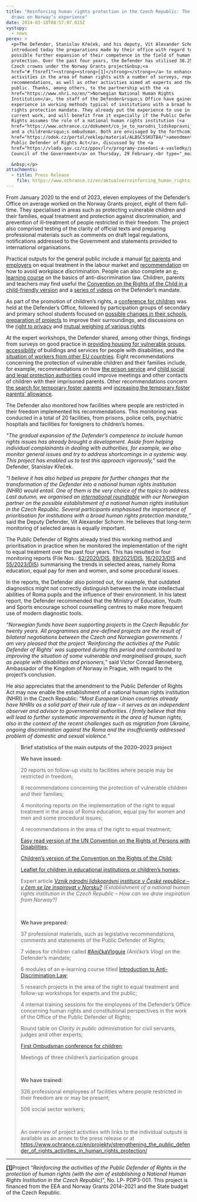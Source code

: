 ```yaml
---
title: "Reinforcing human rights protection in the Czech Republic: The Defender
  draws on Norway’s experience"
date: 2024-03-18T08:57:07.015Z
vystupy:
  - news
perex: >
  <p>The Defender, Stanislav Křeček, and his deputy, Vít Alexander Schorm,
  introduced today the preparations made by their office with regard to the
  possible further expansion of their competence in the field of human rights
  protection. Over the past four years, the Defender has utilised 38.25 million
  Czech crowns under the Norway Grants project&nbsp;<a
  href="#_ftnref1"><strong><strong>[1]</strong></strong></a> to enhance his
  activities in the area of human rights with a number of surveys, reports and
  recommendations, as well as other activities aimed at experts and the general
  public. Thanks, among others, to the partnership with the <a
  href="https://www.nhri.no/en/">Norwegian National Human Rights
  Institution</a>, the staff of the Defender&rsquo;s Office have gained
  experience in working methods typical of institutions with a broad human
  rights protection mandate. They already put the experience to use in their
  current work, and will benefit from it especially if the Public Defender of
  Rights assumes the role of a national human rights institution (<a
  href="https://www.ochrance.cz/dokument/co_je_to_narodni_lidskopravni_instituce_a_proc_ji_v_cesku_potrebujeme/">NHRI</a>)
  and a children&rsquo;s ombudsman. Both are envisaged by the forthcoming <a
  href="https://odok.cz/portal/veklep/material/ALBSCSSKUT84/">amendment to the
  Public Defender of Rights Act</a>, discussed by the <a
  href="https://vlada.gov.cz/cz/ppov/lrv/programy-zasedani-a-vasledky/program-306--zasedani-lrv-29-2-2024-a-jeho-vysledky-211667/">Legislative
  Council of the Government</a> on Thursday, 29 February.<br type="_moz" />

  &nbsp;</p>
attachments:
  - title: Press Release
    file: https://www.ochrance.cz/en/aktualne/reinforcing_human_rights_protection_in_the_czech_republic_the_defender_draws_on_norway_s_experience/press_release_-_the_norwegian_funds_project_lp-pdp3-001_en.pdf
---
```

<p>From January 2020 to the end of 2023, eleven employees of the Defender&rsquo;s Office on average worked on the Norway Grants project, eight of them full-time. They specialised in areas such as protecting vulnerable children and their families, equal treatment and protection against discrimination, and prevention of ill-treatment of people restricted in their freedom. The project also comprised testing of the clarity of official texts and preparing professional materials such as comments on draft legal regulations, notifications addressed to the Government and statements provided to international organisations.</p>

<p>Practical outputs for the general public include a manual <a href="https://eso.ochrance.cz/Nalezene/Edit/10724">for parents</a> and <a href="https://eso.ochrance.cz/Nalezene/Edit/12506">employers</a> on equal treatment in the labour market and <a href="https://eso.ochrance.cz/Nalezene/Edit/12508">recommendation</a> on how to avoid workplace discrimination. People can also complete an <a href="https://diskriminace.netventic.net/login">e-learning course</a> on the basics of anti-discrimination law. Children, parents and teachers may find useful the <a href="https://deti.ochrance.cz/aktualne/chces_konecne_porozumet_umluve_o_pravech_ditete/">Convention on the Rights of the Child in a child-friendly version</a> and a <a href="https://www.youtube.com/playlist?list=PLWNv_IxgJdEJRcfAUHCC1fZ6J1NiW4qh2">series of videos</a> on the Defender&rsquo;s mandate.</p>

<p>As part of the promotion of children&rsquo;s rights, a <a href="https://www.ochrance.cz/aktualne/deti_na_ombudsmanske_konferenci_zjistovaly_jak_jim_muze_pomahat_verejny_ochrance_prav-_politici_a_odbornici_mezitim_diskutovali_o_detskem_ombudsmanovi/">conference for children</a> was held at the Defender&rsquo;s Office, followed by participation groups of secondary and primary school students focused on <a href="https://deti.ochrance.cz/aktualne/zkusme_to_zmenit/">possible changes in their schools</a>, <a href="https://deti.ochrance.cz/aktualne/stredoskolaci_chteji_menit_svet_kolem_sebe_dnes_nam_predstavili_sve_napady/">preparation of projects</a> to improve their surroundings, and discussions on the <a href="https://deti.ochrance.cz/aktualne/muze_se_stretavat_pravo_na_soukromi_s_pravem_na_sdileni_informaci/">right to privacy</a> and <a href="https://deti.ochrance.cz/aktualne/je_tezke_pomerovat_mezi_jednotlivymi_pravy/">mutual weighing of various rights</a>.&nbsp;</p>

<p>At the expert workshops, the Defender shared, among other things, findings from surveys on good practice in <a href="https://www.ochrance.cz/aktualne/ombudsman_zmapoval_dobrou_praxi_pri_zajistovani_dustojneho_bydleni_pro_lidi_ze_zranitelnych_skupin-_dari_se_predevsim_diky_dostatecne_podpore_lidi_pri_zabydlovani_i_zarukam_pro_vlastniky_bytu/">providing housing for vulnerable groups</a>, <a href="https://www.ochrance.cz/projekty/posileni-aktivit/11_29_pristupnost_a_bezbarierove_uzivani_staveb_prezentace.pdf">accessibility</a> of buildings and services for people with disabilities, and the <a href="https://eso.ochrance.cz/Nalezene/Edit/9920">situation of workers from other EU countries</a>. Eight recommendations concerning the protection of vulnerable children and their families include, for example, recommendations on how <a href="https://eso.ochrance.cz/Nalezene/Edit/12304">the prison service</a> and <a href="https://eso.ochrance.cz/Nalezene/Edit/12302">child social and legal protection authorities</a> could improve meetings and other contacts of children with their imprisoned parents. Other recommendations concern <a href="https://eso.ochrance.cz/Nalezene/Edit/9872">the search for temporary foster parents</a> and <a href="https://www.ochrance.cz/projekty/posileni-aktivit/7_Doporuceni-ochrance-ve-veci-zvyseni-odmen-pestounum-na-prechodnou-dobu.pdf">increasing the temporary foster parents&rsquo; allowance</a>.</p>

<p>The Defender also monitored how facilities where people are restricted in their freedom implemented his recommendations. This monitoring was conducted in a total of 20 facilities, from prisons, police cells, psychiatric hospitals and facilities for foreigners to children&rsquo;s homes.</p>

<p><em>&ldquo;The gradual expansion of the Defender&rsquo;s competence to include human rights issues has already brought a development. Aside from helping individual complainants in dealing with authorities, for example, we also monitor general issues and try to address shortcomings in a systemic way. This project has enabled us to test this approach vigorously,&rdquo;</em> said the Defender, Stanislav Křeček.</p>

<p><em>&ldquo;I believe it has also helped us prepare for further changes that the transformation of the Defender into a national human rights institution (NHRI) would entail. One of them is the very choice of the topics to address. Last autumn, we organised an </em><a href="https://www.ochrance.cz/aktualne/dozvuky_ombudsmanskeho_setkani_expertu_na_lidska_prava_narodni_lidskopravni_instituce_nhri_si_jako_nezavisly_prostrednik_mezi_statem_obcanskou_spolecnosti_i_verejnosti_musi_nejdrive_ziskat_jejich_duveru/"><em>international roundtable</em></a><em> with our Norwegian partner on the possible establishment of a national human rights institution in the Czech Republic. Several participants emphasised the importance of prioritisation for institutions with a broad human rights protection mandate,&rdquo;</em> said the Deputy Defender, Vít Alexander Schorm. He believes that long-term monitoring of selected areas is equally important.</p>

<p>The Public Defender of Rights already tried this working method and prioritisation in practice when he monitored the implementation of the right to equal treatment over the past four years. This has resulted in four monitoring reports (File Nos.: <a href="https://eso.ochrance.cz/Nalezene/Edit/9218">62/2020/DIS</a>, <a href="https://eso.ochrance.cz/Nalezene/Edit/10620">89/2021/DIS</a>, <a href="https://eso.ochrance.cz/Nalezene/Edit/11782">16/2023/DIS</a> and <a href="https://eso.ochrance.cz/Nalezene/Edit/12504">55/2023/DIS</a>) summarising the trends in selected areas, namely Roma education, equal pay for men and women, and some procedural issues.</p>

<p>In the reports, the Defender also pointed out, for example, that outdated diagnostics might not correctly distinguish between the innate intellectual abilities of Roma pupils and the influence of their environment. In his latest report, the Defender recommended that the Ministry of Education, Youth and Sports encourage school counselling centres to make more frequent use of modern diagnostic tools.</p>

<p><em>&ldquo;Norwegian funds have been supporting projects in the Czech Republic for twenty years. All programmes and pre-defined projects are the result of bilateral negotiations between the Czech and Norwegian governments. I am very pleased that the project &lsquo;Reinforcing the activities of the Public Defender of Rights&rsquo; was supported during this period and contributed to improving the situation of some vulnerable and marginalised groups, such as people with disabilities and prisoners,&rdquo;</em> said Victor Conrad Rønneberg, Ambassador of the Kingdom of Norway in Prague, with regard to the project&rsquo;s conclusion.</p>

<p>He also appreciates that the amendment to the Public Defender of Rights Act may now enable the establishment of a national human rights institution (NHRI) in the Czech Republic: &ldquo;<em>Most European Union countries already have NHRIs as a solid part of their rule of law &ndash; it serves as an independent observer and advisor to governmental authorities</em>. <em>I firmly believe that this will lead to further systematic improvements in the area of human rights, also in the context of the recent challenges such as migration from Ukraine, ongoing discrimination against the Roma and the insufficiently addressed problem of domestic and sexual violence.&ldquo;&nbsp; </em></p>

<blockquote>
<p><strong>Brief statistics of the main outputs of the 2020&ndash;2023 project</strong></p>

<p><strong>We have issued:</strong></p>

<p>20 reports on follow-up visits to facilities where people may be restricted in freedom;</p>

<p>8 recommendations concerning the protection of vulnerable children and their families;</p>

<p>4 monitoring reports on the implementation of the right to equal treatment in the areas of Roma education, equal pay for women and men and some procedural issues;</p>

<p>4 recommendations in the area of the right to equal treatment;</p>

<p><a href="https://www.ochrance.cz/projekty/posileni-aktivit/umluva_crpd-logo.pdf">Easy read version of the UN Convention on the Rights of Persons with Disabilities;</a></p>

<p><a href="https://deti.ochrance.cz/aktualne/chces_konecne_porozumet_umluve_o_pravech_ditete/">Children&rsquo;s version of the Convention on the Rights of the Child;</a></p>

<p><a href="https://deti.ochrance.cz/media/jsem_v_dd_nebo_vu-prezentace_na_web_prezentace.pdf">Leaflet for children in educational institutions or children&rsquo;s homes;</a></p>

<p>Expert article <a href="https://www.pravniprostor.cz/clanky/ustavni-pravo/vznik-narodni-lidskopravni-instituce-v-ceske-republice-v-cem-se-lze-inspirovat-v-norsku"><em>Vznik národní lidskoprávní instituce v České republice &ndash; v čem se lze inspirovat v&nbsp;Norsku?</em></a><em> (Establishment of a national human rights institution in the Czech Republic &ndash; How can we draw inspiration from Norway?)</em></p>

<p>&nbsp;</p>

<p><strong>We have prepared:</strong></p>

<p>37 professional materials, such as legislative recommendations, comments and statements of the Public Defender of Rights;&nbsp;</p>

<p>7 videos for children called <a href="https://www.youtube.com/playlist?list=PLWNv_IxgJdEJRcfAUHCC1fZ6J1NiW4qh2">#AničkaVloguje</a> <em>(Anička&rsquo;s Vlog)</em> on the Defender&rsquo;s mandate;</p>

<p>6 modules of an e-learning course titled <a href="https://diskriminace.netventic.net/login">Introduction to Anti-Discrimination Law</a>;&nbsp;</p>

<p>5 research projects in the area of the right to equal treatment and follow-up workshops for experts and the public;</p>

<p>4 internal training sessions for the employees of the Defender&rsquo;s Office concerning human rights and constitutional perspectives in the work of the Office of the Public Defender of Rights;</p>

<p>Round table on <em>Clarity in public administration </em>for civil servants, judges and other experts;</p>

<p><a href="https://deti.ochrance.cz/aktualne/nase_konference_pro_deti_je_v_plnem_proudu/">First Ombudsman conference for children</a>;</p>

<p>Meetings of three children&rsquo;s participation groups</p>

<p>&nbsp;</p>

<p><strong>We have trained:</strong></p>

<p>326 professional employees of facilities where people restricted in their freedom are or may be present;</p>

<p>506 social sector workers;</p>

<p>&nbsp;</p>

<p>An overview of project activities with links to the individual outputs is available as an annex to the press release or at <a href="https://www.ochrance.cz/en/projekty/strengthening_the_public_defender_of_rights_activities_in_human_rights_protection/">https://www.ochrance.cz/en/projekty/strengthening_the_public_defender_of_rights_activities_in_human_rights_protection/</a></p>
</blockquote>

<hr />
<p><a href="#_ftnref1"><strong><strong>[1]</strong></strong></a>Project &ldquo;<em>Reinforcing the activities of the Public Defender of Rights in the protection of human rights (with the aim of establishing a National Human Rights Institution in the Czech Republic)</em>&rdquo;, No. LP‑ PDP3-001. This project is financed from the EEA and Norway Grants 2014&ndash;2021 and the State budget of the Czech Republic.</p>
